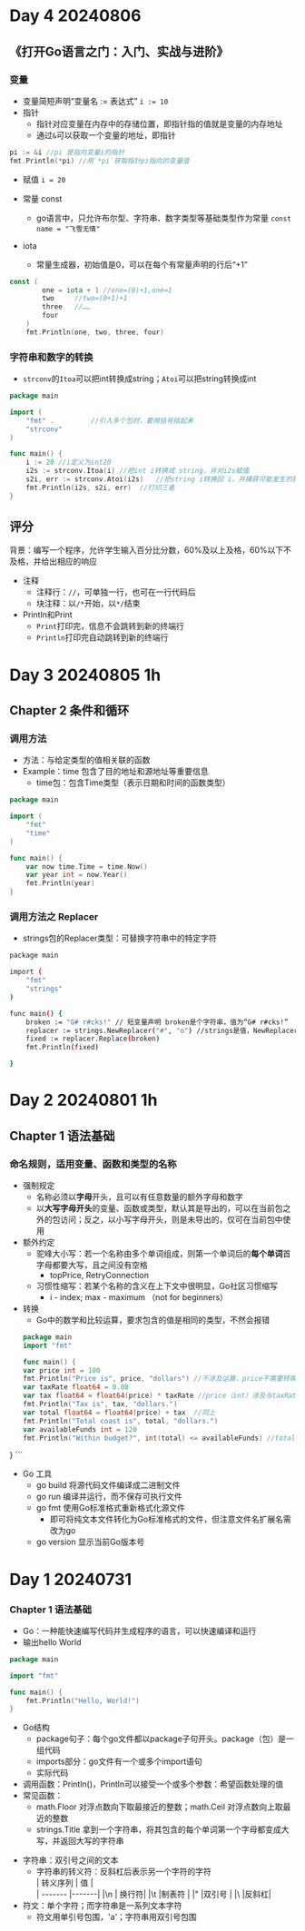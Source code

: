 
# Day 4 20240806 
## 《打开Go语言之门：入门、实战与进阶》
### 变量
- 变量简短声明“变量名 := 表达式”
`i := 10`
- 指针
    - 指针对应变量在内存中的存储位置，即指针指的值就是变量的内存地址
    - 通过`&`可以获取一个变量的地址，即指针
```go
pi := &i //pi 是指向变量i的指针
fmt.Println(*pi) //用`*pi`获取指针pi指向的变量值
```
- 赋值
`i = 20`

- 常量 const
    - go语言中，只允许布尔型、字符串、数字类型等基础类型作为常量
`const name = "飞雪无情"`

- iota
    - 常量生成器，初始值是0，可以在每个有常量声明的行后“+1”
```go
const (
		one = iota + 1 //one=(0)+1,one=1
		two     //two=(0+1)+1
		three   //……
		four
	)
	fmt.Println(one, two, three, four)
```

### 字符串和数字的转换
- `strconv`的`Itoa`可以把int转换成string；`Atoi`可以把string转换成int
```go
package main

import (
	"fmt" . 		//引入多个包时，要用括号括起来
	"strconv"
)

func main() {
	i := 20 //i定义为int20
	i2s := strconv.Itoa(i) //把int i转换成 string，并对i2s赋值
	s2i, err := strconv.Atoi(i2s)   //把string i转换回 i，并捕获可能发生的错误
	fmt.Println(i2s, s2i, err)  //打印三者
}
```

## 评分
背景：编写一个程序，允许学生输入百分比分数，60%及以上及格，60%以下不及格，并给出相应的响应
- 注释
    - 注释行：`//`，可单独一行，也可在一行代码后
    - 块注释：以`/*`开始，以`*/`结束
- Println和Print
    - `Print`打印完，信息不会跳转到新的终端行
    - `Println`打印完自动跳转到新的终端行

# Day 3 20240805 1h

## Chapter 2 条件和循环
### 调用方法
- 方法：与给定类型的值相关联的函数
- Example：time 包含了目的地址和源地址等重要信息
    - time包：包含Time类型（表示日期和时间的函数类型）
```go
package main

import (
	"fmt"
	"time"
)

func main() {
	var now time.Time = time.Now()
	var year int = now.Year()
	fmt.Println(year)
}
```
### 调用方法之 Replacer
- strings包的Replacer类型：可替换字符串中的特定字符
```sh
package main

import (
	"fmt"
	"strings"
)

func main() {
	broken := "G# r#cks!" // 短变量声明 broken是个字符串，值为“G# r#cks!”
	replacer := strings.NewReplacer("#", "o") //strings是值，NewReplacer是方法名
	fixed := replacer.Replace(broken)
	fmt.Println(fixed)

}
```

# Day 2 20240801  1h

## Chapter 1 语法基础

###  命名规则，适用变量、函数和类型的名称
- 强制规定
    - 名称必须以**字母**开头，且可以有任意数量的额外字母和数字
    - 以**大写字母开头**的变量、函数或类型，默认其是导出的，可以在当前包之外的包访问；反之，以小写字母开头，则是未导出的，仅可在当前包中使用
- 额外约定
    - 驼峰大小写：若一个名称由多个单词组成，则第一个单词后的**每个单词**首字母都要大写，且之间没有空格
        - topPrice, RetryConnection
    - 习惯性缩写：若某个名称的含义在上下文中很明显，Go社区习惯缩写
        - i - index; max - maximum （not for beginners）
- 转换
    - Go中的数学和比较运算，要求包含的值是相同的类型，不然会报错
    ```go
    package main
    import "fmt"

    func main() {
	var price int = 100
	fmt.Println("Price is", price, "dollars") //不涉及运算，price不需要转换
	var taxRate float64 = 0.08
	var tax float64 = float64(price) * taxRate //price（int）涉及与taxRate（float64）的运算，需转换
	fmt.Println("Tax is", tax, "dollars.")
	var total float64 = float64(price) + tax  //同上
	fmt.Println("Total coast is", total, "dollars.")
	var availableFunds int = 120
	fmt.Println("Within budget?", int(total) <= availableFunds) //total（float64）与availableFunds（int）比较，需转换
}
    ```
    
- Go 工具
    - go build 将源代码文件编译成二进制文件
    - go run 编译并运行，而不保存可执行文件
    - go fmt 使用Go标准格式重新格式化源文件
        - 即可将纯文本文件转化为Go标准格式的文件，但注意文件名扩展名需改为go
    - go version 显示当前Go版本号

# Day 1 20240731
### Chapter 1 语法基础
* Go：一种能快速编写代码并生成程序的语言，可以快速编译和运行
* 输出hello World
```go
package main

import "fmt"

func main() {
	fmt.Println("Hello, World!")
}
```
* Go结构
    * package句子：每个go文件都以package子句开头。package（包）是一组代码
    * imports部分：go文件有一个或多个import语句
    * 实际代码
* 调用函数：Println()，Println可以接受一个或多个参数：希望函数处理的值
* 常见函数：
    * math.Floor 对浮点数向下取最接近的整数；math.Ceil 对浮点数向上取最近的整数
    - strings.Title 拿到一个字符串，将其包含的每个单词第一个字母都变成大写，并返回大写的字符串
- 字符串：双引号之间的文本
    - 字符串的转义符：反斜杠后表示另一个字符的字符  
        | 转义序列 | 值     |    
        | ------- |-------| 
        |\n       | 换行符|
        |\t        |制表符 |
        |\"         |双引号 |
        |\\         |反斜杠|
- 符文：单个字符；而字符串是一系列文本字符
    - 符文用单引号包围，'a'；字符串用双引号包围